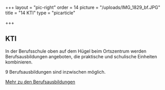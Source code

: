 +++
layout = "pic-right"
order = 14
picture = "/uploads/IMG_1829_bf.JPG"
title = "14 KTI"
type = "picarticle"

+++
## KTI

In der Berufsschule oben auf dem Hügel beim Ortszentrum werden Berufsausbildungen angeboten, die praktische und schulische Einheiten kombinieren.

9 Berufsausbildungen sind inzwischen möglich.

[Mehr zu den Berufsausbildungen](/projekte/berufsausbildungen "Berufsausbildungen")